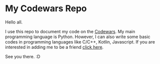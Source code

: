 # My Codewars Repo
Hello all.

I use this repo to document my code on the [Codewars](https://www.codewars.com/). My main programming language is Python. However, I can also write some basic codes in programming languages like C/C++, Kotlin, Javascript. If you are interested in adding me to be a friend [click here](https://www.codewars.com/users/ynw99).

See you there. :D